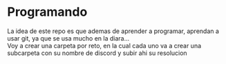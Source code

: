 # Programando
La idea de este repo es que ademas de aprender a programar, aprendan a usar git, ya que se usa mucho en la diara...  
Voy a crear una carpeta por reto, en la cual cada uno va a crear una subcarpeta con su nombre de discord y subir ahi su resolucion
